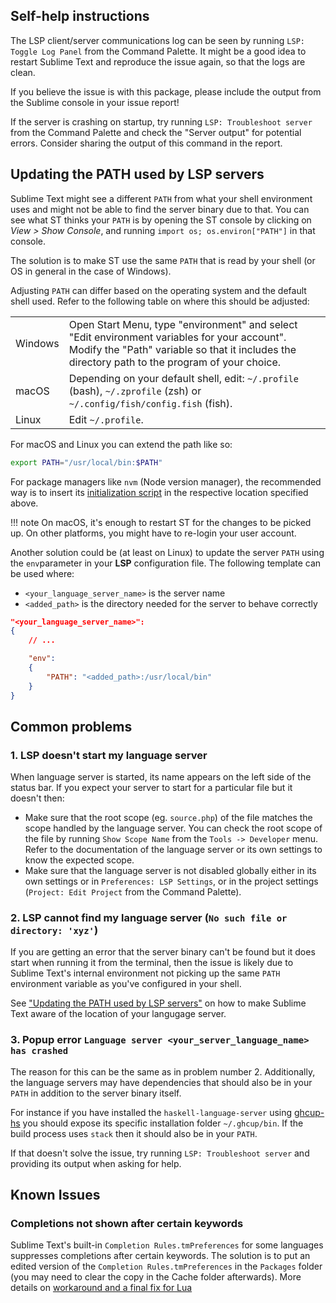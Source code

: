 ## Self-help instructions

The LSP client/server communications log can be seen by running `LSP: Toggle Log Panel` from the Command Palette. It might be a good idea to restart Sublime Text and reproduce the issue again, so that the logs are clean.

If you believe the issue is with this package, please include the output from the Sublime console in your issue report!

If the server is crashing on startup, try running `LSP: Troubleshoot server` from the Command Palette and check the "Server output" for potential errors. Consider sharing the output of this command in the report.

## Updating the PATH used by LSP servers

Sublime Text might see a different `PATH` from what your shell environment uses and might not be able to find the server binary due to that. You can see what ST thinks your `PATH` is by opening the ST console by clicking on *View > Show Console*, and running `import os; os.environ["PATH"]` in that console.

The solution is to make ST use the same `PATH` that is read by your shell (or OS in general in the case of Windows).

Adjusting `PATH` can differ based on the operating system and the default shell used. Refer to the following table on where this should be adjusted:

<table>
<tr>
    <td>Windows</td>
    <td>Open Start Menu, type "environment" and select "Edit environment variables for your account". Modify the "Path" variable so that it includes the directory path to the program of your choice.</td>
</tr>
<tr>
    <td>macOS</td>
    <td>Depending on your default shell, edit: <code>~/.profile</code> (bash), <code>~/.zprofile</code> (zsh) or <code>~/.config/fish/config.fish</code> (fish).</td>
</tr>
<tr>
    <td>Linux</td>
    <td>Edit <code>~/.profile</code>.</td>
</tr>
</table>

For macOS and Linux you can extend the path like so:

```sh
export PATH="/usr/local/bin:$PATH"
```

For package managers like `nvm` (Node version manager), the recommended way is to insert its [initialization script](https://github.com/nvm-sh/nvm#install--update-script) in the respective location specified above.

!!! note
    On macOS, it's enough to restart ST for the changes to be picked up. On other platforms, you might have to re-login your user account.

Another solution could be (at least on Linux) to update the server `PATH` using the `env`parameter in your **LSP** configuration file. The following template can be used where:

  - `<your_language_server_name>` is the server name
  - `<added_path>` is the directory needed for the server to behave correctly

```json
"<your_language_server_name>":
{
    // ...

    "env":
    {
        "PATH": "<added_path>:/usr/local/bin"
    }
}
```

## Common problems

### 1. LSP doesn't start my language server

When language server is started, its name appears on the left side of the status bar. If you expect your server to start for a particular file but it doesn't then:

* Make sure that the root scope (eg. `source.php`) of the file matches the scope handled by the language server. You can check the root scope of the file by running `Show Scope Name` from the `Tools -> Developer` menu. Refer to the documentation of the language server or its own settings to know the expected scope.
* Make sure that the language server is not disabled globally either in its own settings or in `Preferences: LSP Settings`, or in the project settings (`Project: Edit Project` from the Command Palette).

### 2. LSP cannot find my language server (`No such file or directory: 'xyz'`)

If you are getting an error that the server binary can't be found but it does start when running it from the terminal, then the issue is likely due to Sublime Text's internal environment not picking up the same `PATH` environment variable as you've configured in your shell.

See ["Updating the PATH used by LSP servers"](troubleshooting.md#updating-the-path-used-by-lsp-servers) on how to make Sublime Text aware of the location of your langugage server.

### 3. Popup error `Language server <your_server_language_name> has crashed`

The reason for this can be the same as in problem number 2. Additionally, the language servers may have dependencies that should also be in your `PATH` in addition to the server binary itself.

For instance if you have installed the `haskell-language-server` using [ghcup-hs](https://gitlab.haskell.org/haskell/ghcup-hs) you should expose its specific installation folder `~/.ghcup/bin`. If the build process uses `stack` then it should also be in your `PATH`.

If that doesn't solve the issue, try running `LSP: Troubleshoot server` and providing its output when asking for help.

## Known Issues

### Completions not shown after certain keywords

Sublime Text's built-in `Completion Rules.tmPreferences` for some languages suppresses completions after certain keywords.
The solution is to put an edited version of the `Completion Rules.tmPreferences` in the `Packages` folder (you may need to clear the copy in the Cache folder afterwards).
More details on [workaround and a final fix for Lua](https://forum.sublimetext.com/t/bug-lua-autocomplete-not-working-between-if-then/36635)
